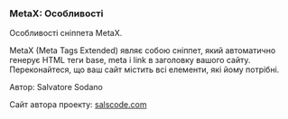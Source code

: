 
<meta http-equiv="Content-Type" content="text/html; charset=utf-8">
<h3>MetaX: Особливості </h3> 
Особливості сніппета MetaX.	
<br>
<p>MetaX (Meta Tags Extended) являє собою сніппет, який автоматично генерує HTML теги base, meta і link в заголовку вашого сайту. Переконайтеся, що ваш сайт містить всі елементи, які йому потрібні.</p>
<p>Автор: Salvatore Sodano</p>
<p>Сайт автора проекту: <!--noindex--><a rel="nofollow" href="http://salscode.com/modx-extras/metax" target="_blank">salscode.com</a><!--/noindex--></p>